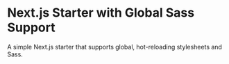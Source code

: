 # Next.js Starter with Global Sass Support

A simple Next.js starter that supports global, hot-reloading stylesheets and Sass.